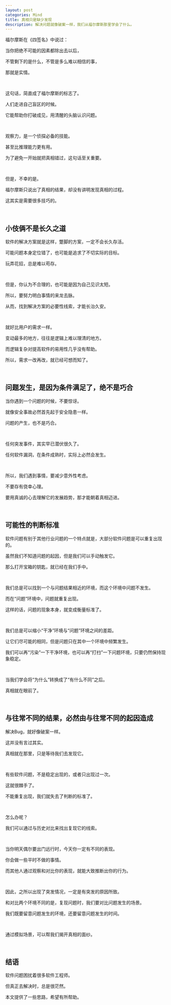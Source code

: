 ```yaml
---
layout: post
categories: Mind
title: 真相只是缺少发现
description: 解决问题就像破案一样，我们从福尔摩斯那里学会了什么。
---
```


福尔摩斯在《四签名》中说过：

当你把绝不可能的因素都除出去以后，

不管剩下的是什么，不管是多么难以相信的事，

那就是实情。

<br/>

这句话，简直成了福尔摩斯的标志了。

人们走进自己盲区的时候。

它能帮助你打破成见，用清醒的头脑认识问题。

<br/>

观察力，是一个侦探必备的技能。

甚至比推理能力更有用。

为了避免一开始就把真相错过，这句话至关重要。

<br/>

但是，不幸的是。

福尔摩斯只说出了真相的结果，却没有讲明发现真相的过程。

这其实是需要很多技巧的。

<br/>

## **小伎俩不是长久之道**

软件的解决方案就是这样，蹩脚的方案，一定不会长久存活。

可能问题本身定位错了，也可能是追求了不切实际的目标。

玩弄花招，总是难以苟存。

<br/>

但是，你认为不合理的，也可能是因为自己见识太短。

所以，要努力明白事情的来龙去脉。

从而，找到解决方案的必要性线索，才能长治久安。

<br/>

就好比用户的需求一样。

变动最多的地方，往往是逻辑上难以理清的地方。

而逻辑复杂对提高软件的易用性几乎没有帮助。

所以，需求一改再改，就已经可想而知了。

<br/>

## **问题发生，是因为条件满足了，绝不是巧合**

当你遇到一个问题的时候，不要惊讶。

就像安全事故必然首先起于安全隐患一样。

问题的产生，也不是巧合。

<br/>

任何突发事件，其实早已潜伏很久了。

任何软件漏洞，在条件成熟时，实际上必然会发生。

<br/>

所以，我们遇到事情，要减少意外性考虑。

不要存有侥幸心理。

要用真诚的心去理解它的发展趋势，那才能朝着真相迈进。

<br/>

## **可能性的判断标准**

软件问题有别于其他行业问题的一个特点就是，大部分软件问题是可以重复出现的。

虽然我们不知道问题的起因，但是我们可以手动触发它。

那么打开宝箱的钥匙，就已经在我们手中。

<br/>

我们总是可以找到一个与问题结果相近的环境，而这个环境中问题不发生。

而在“问题”环境中，问题就重复出现。

这样的话，问题的现象本身，就变成衡量标准了。

<br/>

我们总是可以缩小“干净”环境与“问题”环境之间的差距。

让它们尽可能的相同，但是问题只在其中一个环境中频繁发生。

我们可以再“污染”一下干净环境，也可以再“打扫”一下问题环境，只要仍然保持现象稳定。

<br/>

当我们学会将“为什么”转换成了“有什么不同”之后。

真相就在眼前了。

<br/>

## **与往常不同的结果，必然由与往常不同的起因造成**

解决Bug，就好像破案一样。

这并没有言过其实。

真相就在那里，只是等待我们去发现它。

<br/>

有些软件问题，不是稳定出现的，或者只出现过一次。

这就很棘手了。

不能重复出现，我们就失去了判断的标准了。

<br/>

怎么办呢？

我们可以通过与历史对比来找出复现它的线索。

<br/>

当你明天偶尔要出门远行时，今天你一定有不同的表现。

你会做一些平时不做的事情。

而其他人通过观察和对比你的表现，就能大致推断出你的行为。

<br/>

因此，之所以出现了突发情况，一定是有突发的原因所致。

和对比两个环境不同的是，复现问题时，我们要对比问题发生的场景。

我们既要留意问题发生的环境，还要留意问题发生的时间。

<br/>

通过模拟场景，可以帮我们揭开真相的面纱。

<br/>

## **结语**

软件问题困扰着很多软件工程师。

但真正去解决时，总是很茫然。

本文提供了一些思路，希望有所帮助。
